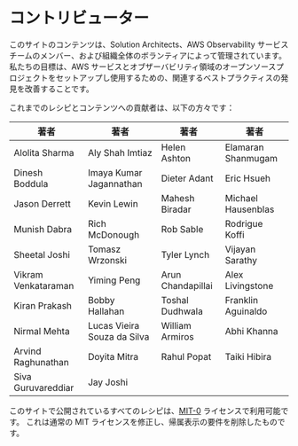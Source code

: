 # コントリビューター

このサイトのコンテンツは、Solution Architects、AWS Observability サービスチームのメンバー、および組織全体のボランティアによって管理されています。
私たちの目標は、AWS サービスとオブザーバビリティ領域のオープンソースプロジェクトをセットアップし使用するための、関連するベストプラクティスの発見を改善することです。

これまでのレシピとコンテンツへの貢献者は、以下の方々です：

| 著者                | 著者                        | 著者              | 著者               |
| ------------------- | --------------------------- | ----------------- | ------------------ |
| Alolita Sharma      | Aly Shah Imtiaz             | Helen Ashton      | Elamaran Shanmugam |
| Dinesh Boddula      | Imaya Kumar Jagannathan     | Dieter Adant      | Eric Hsueh         |
| Jason Derrett       | Kevin Lewin                 | Mahesh Biradar    | Michael Hausenblas |
| Munish Dabra        | Rich McDonough              | Rob Sable         | Rodrigue Koffi     |
| Sheetal Joshi       | Tomasz Wrzonski             | Tyler Lynch       | Vijayan Sarathy    |
| Vikram Venkataraman | Yiming Peng                 | Arun Chandapillai | Alex Livingstone   |
| Kiran Prakash       | Bobby Hallahan              | Toshal Dudhwala   | Franklin Aguinaldo |
| Nirmal Mehta        | Lucas Vieira Souza da Silva | William Armiros   | Abhi Khanna        |
| Arvind Raghunathan  | Doyita Mitra                | Rahul Popat       | Taiki Hibira       |
| Siva Guruvareddiar  | Jay Joshi

このサイトで公開されているすべてのレシピは、[MIT-0][mit0] ライセンスで利用可能です。
これは通常の MIT ライセンスを修正し、帰属表示の要件を削除したものです。

[mit0]: https://github.com/aws/mit-0
